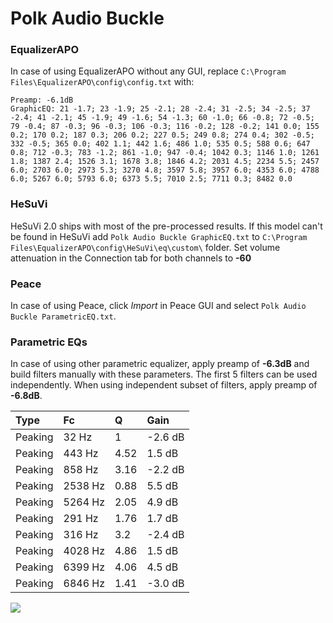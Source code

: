 # Polk Audio Buckle

### EqualizerAPO
In case of using EqualizerAPO without any GUI, replace `C:\Program Files\EqualizerAPO\config\config.txt`
with:
```
Preamp: -6.1dB
GraphicEQ: 21 -1.7; 23 -1.9; 25 -2.1; 28 -2.4; 31 -2.5; 34 -2.5; 37 -2.4; 41 -2.1; 45 -1.9; 49 -1.6; 54 -1.3; 60 -1.0; 66 -0.8; 72 -0.5; 79 -0.4; 87 -0.3; 96 -0.3; 106 -0.3; 116 -0.2; 128 -0.2; 141 0.0; 155 0.2; 170 0.2; 187 0.3; 206 0.2; 227 0.5; 249 0.8; 274 0.4; 302 -0.5; 332 -0.5; 365 0.0; 402 1.1; 442 1.6; 486 1.0; 535 0.5; 588 0.6; 647 0.8; 712 -0.3; 783 -1.2; 861 -1.0; 947 -0.4; 1042 0.3; 1146 1.0; 1261 1.8; 1387 2.4; 1526 3.1; 1678 3.8; 1846 4.2; 2031 4.5; 2234 5.5; 2457 6.0; 2703 6.0; 2973 5.3; 3270 4.8; 3597 5.8; 3957 6.0; 4353 6.0; 4788 6.0; 5267 6.0; 5793 6.0; 6373 5.5; 7010 2.5; 7711 0.3; 8482 0.0
```

### HeSuVi
HeSuVi 2.0 ships with most of the pre-processed results. If this model can't be found in HeSuVi add
`Polk Audio Buckle GraphicEQ.txt` to `C:\Program Files\EqualizerAPO\config\HeSuVi\eq\custom\` folder.
Set volume attenuation in the Connection tab for both channels to **-60**

### Peace
In case of using Peace, click *Import* in Peace GUI and select `Polk Audio Buckle ParametricEQ.txt`.

### Parametric EQs
In case of using other parametric equalizer, apply preamp of **-6.3dB** and build filters manually
with these parameters. The first 5 filters can be used independently.
When using independent subset of filters, apply preamp of **-6.8dB**.

| Type    | Fc      |    Q | Gain    |
|:--------|:--------|:-----|:--------|
| Peaking | 32 Hz   | 1    | -2.6 dB |
| Peaking | 443 Hz  | 4.52 | 1.5 dB  |
| Peaking | 858 Hz  | 3.16 | -2.2 dB |
| Peaking | 2538 Hz | 0.88 | 5.5 dB  |
| Peaking | 5264 Hz | 2.05 | 4.9 dB  |
| Peaking | 291 Hz  | 1.76 | 1.7 dB  |
| Peaking | 316 Hz  | 3.2  | -2.4 dB |
| Peaking | 4028 Hz | 4.86 | 1.5 dB  |
| Peaking | 6399 Hz | 4.06 | 4.5 dB  |
| Peaking | 6846 Hz | 1.41 | -3.0 dB |

![](https://raw.githubusercontent.com/jaakkopasanen/AutoEq/master/results/rtings/rtings/Polk%20Audio%20Buckle/Polk%20Audio%20Buckle.png)